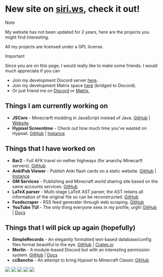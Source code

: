 # New site on [siri.ws](https://siri.ws), check it out!

> [!NOTE]
> My website has not been updated for 2 years, here are the projects you might find interesting.
>
> All my projects are licensed under a GPL license.

> [!IMPORTANT]
> Since you are on this page, I would really like to make some friends. I would much appreciate if you can
> - Join my development Discord server [here](https://discord.gg/WAR9aKVFQJ).
> - Join my development Matrix space [here](https://matrix.to/#/!qrUQMTxUReiPipzwhb:matrix.org?via=matrix.org) (bridged to Discord).
> - Or just friend me on [Discord](https://discord.com/users/623823202073706496) or [Matrix](https://matrix.to/#/@siriusmart:matrix.org), 

## Things I am currently working on
- **JSCore** - Minecrarft modding in JavaScript instead of Java. [GitHub](https://github.com/fabriccore) | [Website](https://jscore.siri.ws)
- **Hypixel Screentime** - Check out how much time you've wasted on Hypixel. [GitHub](https://github.com/siriusmart/hypixel-screentime) | [Instance](https://hypixel.siri.ws)

## Things that I have worked on
- **Bar2** - Full AFK travel on nether highways (for anarchy Minecarft servers). [GitHub](https://github.com/Siriusmart/bar2-public).
- **AnkiPub Viewer** - Publish Anki flash cards on a static website. [GitHub](https://github.com/Siriusmart/ankipub-viewer) | [Instance](https://anki.siri.ws)
- **GM Services** - Publishing and Minecraft world sharing site based on the same accounts services. [GitHub](https://github.com/orgs/gmornin/repositories)
- **LaTeX parser** - Multi-stage LaTeX AST parser, the AST retains all information of the original file so can be reconstructed. [GitHub](https://github.com/Siriusmart/latex-ast)
- **Feedscraper** - RSS feed generater through web scraping. [GitHub](https://github.com/siriusmart/feedscraper)
- **YouTube TUI** - The only thing everyone sees in my profile, urgh! [GitHub](https://github.com/siriusmart/youtube-tui) | [Docs](https://siriusmart.github.io/youtube-tui)


## Things that I will pick up again (hopefully)
- **SimpleRecords** - An elegantly formatted text-based database/config files format beautiful to the eye. [GitHub](https://github.com/Siriusmart/simplerecords) | [Crates.io](https://crates.io/crates/simplerecords)
- **Merlin** - A module-based Discord bot with an interesting permission system. [GitHub](https://github.com/Siriusmart/merlin) | [Docs](https://siriusmart.github.io/merlin/)
- **ccBancho** - An attempt to bring Hypixel to Minecraft Classic [GitHub](https://github.com/Siriusmart/ccBancho)

![](https://github-profile-summary-cards.vercel.app/api/cards/profile-details?username=Siriusmart&theme=github_dark)
![](https://github-profile-summary-cards.vercel.app/api/cards/repos-per-language?username=Siriusmart&theme=github_dark)
![](https://github-profile-summary-cards.vercel.app/api/cards/most-commit-language?username=Siriusmart&theme=github_dark)
![](https://github-profile-summary-cards.vercel.app/api/cards/stats?username=Siriusmart&theme=github_dark)
![](https://github-profile-summary-cards.vercel.app/api/cards/productive-time?username=Siriusmart&theme=github_dark)
